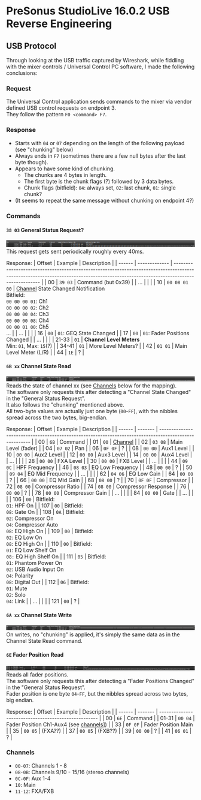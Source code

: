 # PreSonus StudioLive 16.0.2 USB Reverse Engineering

## USB Protocol
Through looking at the USB traffic captured by Wireshark, while fiddling with the mixer controls / Universal Control PC software, I made the following conclusions:

### Request
The Universal Control application sends commands to the mixer via vendor defined USB control requests on endpoint 3.  
They follow the pattern `F0 <command> F7`.  

### Response  
- Starts with `04` or `07` depending on the length of the following payload (see "chunking" below)
- Always ends in `F7` (sometimes there are a few null bytes after the last byte though).  
- Appears to have some kind of chunking.  
  - The chunks are 4 bytes in length.
  - The first byte is the chunk flags (?) followed by 3 data bytes.
  - Chunk flags (bitfield): `04`: always set, `02`: last chunk, `01`: single chunk?
- (It seems to repeat the same message without chunking on endpoint 4?)

### Commands

#### `38 03` General Status Request?
![](doc/wireshark_3803.png)  
This request gets sent periodically roughly every 40ms.

Response:
 | Offset | Example       | Description                                                                                                                                                                        |
 | ------ | ------------- | ---------------------------------------------------------------------------------------------------------------------------------------------------------------------------------- |
 | 00     | `39 03`       | Command (but 0x39)                                                                                                                                                                 |
 | ...    |               |                                                                                                                                                                                    |
 | 10     | `00 08 01 00` | [Channel](#channels) State Changed Notification <br>Bitfield:<br>`00 00 00 01`: Ch1<br>`00 00 00 02`: Ch2<br>`00 00 00 04`: Ch3<br>`00 00 00 08`: Ch4<br>`00 00 01 00`: Ch5<br>... |
 | ...    |               |                                                                                                                                                                                    |
 | 16     | `00`          | `01`: GEQ State Changed                                                                                                                                                            |
 | 17     | `00`          | `01`: Fader Positions Changed                                                                                                                                                      |
 | ...    |               |                                                                                                                                                                                    |
 | 21-33  | `01`          | **Channel Level Meters**<br>Min: `01`, Max: `15`(?)                                                                                                                                |
 | 34-41  | `01`          | More Level Meters?                                                                                                                                                                 |
 | 42     | `01 01`       | Main Level Meter (L/R)                                                                                                                                                             |
 | 44     | `1E`          | ?                                                                                                                                                                                  |

#### `6B xx` Channel State Read
![](doc/wireshark_6B00.png)
Reads the state of channel xx (see [Channels](#channels) below for the mapping).  
The software only requests this after detecting a "Channel State Changed" in the "General Status Request".  
It also follows the "chunking" mentioned above.  
All two-byte values are actually just one byte (`00`-`FF`), with the nibbles spread across the two bytes, big-endian.  

Response: 
 | Offset | Example | Description                                                                                            |
 | ------ | ------- | ------------------------------------------------------------------------------------------------------ |
 | 00     | `6B`    | Command                                                                                                |
 | 01     | `00`    | [Channel](#channels)                                                                                   |
 | 02     | `03 08` | Main Level (fader)                                                                                     |
 | 04     | `07 02` | Pan                                                                                                    |
 | 06     | `0F 0F` | ?                                                                                                      |
 | 08     | `00 00` | Aux1 Level                                                                                             |
 | 10     | `00 00` | Aux2 Level                                                                                             |
 | 12     | `00 00` | Aux3 Level                                                                                             |
 | 14     | `00 00` | Aux4 Level                                                                                             |
 | ...    |         |                                                                                                        |
 | 28     | `00 00` | FXA Level                                                                                              |
 | 30     | `00 00` | FXB Level                                                                                              |
 | ...    |         |                                                                                                        |
 | 44     | `09 0C` | HPF Frequency                                                                                          |
 | 46     | `08 03` | EQ Low Frequency                                                                                       |
 | 48     | `00 00` | ?                                                                                                      |
 | 50     | `09 04` | EQ Mid Frequency                                                                                       |
 | ...    |         |                                                                                                        |
 | 62     | `04 06` | EQ Low Gain                                                                                            |
 | 64     | `00 00` | ?                                                                                                      |
 | 66     | `00 00` | EQ Mid Gain                                                                                            |
 | 68     | `08 00` | ?                                                                                                      |
 | 70     | `0F 0F` | Compressor                                                                                             |
 | 72     | `08 00` | Compressor Ratio                                                                                       |
 | 74     | `08 00` | Compressor Response                                                                                    |
 | 76     | `00 00` | ?                                                                                                      |
 | 78     | `00 00` | Compressor Gain                                                                                        |
 | ...    |         |                                                                                                        |
 | 84     | `00 00` | Gate                                                                                                   |
 | ...    |         |                                                                                                        |
 | 106    | `00`    | Bitfield:<br>`01`: HPF On                                                                              |
 | 107    | `00`    | Bitfield:<br>`08`: Gate On                                                                             |
 | 108    | `0A`    | Bitfield:<br>`02`: Compressor On<br>`04`: Compressor Auto<br>`08`: EQ High On                          |
 | 109    | `00`    | Bitfield:<br>`02`: EQ Low On<br>`08`: EQ High On                                                       |
 | 110    | `00`    | Bitfield:<br>`01`: EQ Low Shelf On<br>`08:` EQ High Shelf On                                           |
 | 111    | `05`    | Bitfield:<br>`01`: Phantom Power On<br>`02`: USB Audio Input On<br>`04`: Polarity<br>`08`: Digital Out |
 | 112    | `06`    | Bitfield:<br>`01`: Mute<br>`02`: Solo<br>`04`: Link                                                    |
 | ...    |         |                                                                                                        |
 | 121    | `00`    | ?                                                                                                      |

#### `6A xx` Channel State Write
![](doc/wireshark_6A00.png)  
On writes, no "chunking" is applied, it's simply the same data as in the Channel State Read command.

#### `6E` Fader Position Read
![](doc/wireshark_6E.png)  
Reads all fader positions.  
The software only requests this after detecting a "Fader Positions Changed" in the "General Status Request".  
Fader position is one byte `04`-`FF`, but the nibbles spread across two bytes, big endian.

Response:
 | Offset | Example | Description                                          |
 | ------ | ------- | ---------------------------------------------------- |
 | 00     | `6E`    | Command                                              |
 | 01-31  | `00 04` | Fader Position Ch1-Aux4 (see [channels](#channels)]) |
 | 33     | `0F 0F` | Fader Position Main                                  |
 | 35     | `00 05` | (FXA??)                                              |
 | 37     | `00 05` | (FXB??)                                              |
 | 39     | `00 00` | ?                                                    |
 | 41     | `06 01` | ?                                                    |

### Channels
- `00-07`: Channels 1 - 8
- `08-0B`: Channels 9/10 - 15/16 (stereo channels)
- `0C-0F`: Aux 1-4
- `10`: Main
- `11-12`: FXA/FXB